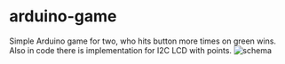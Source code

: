 # arduino-game
Simple Arduino game for two, who hits button more times on green wins. Also in code there is implementation for I2C LCD with points.
![schema](https://i.imgur.com/KAaDS8P.png)
